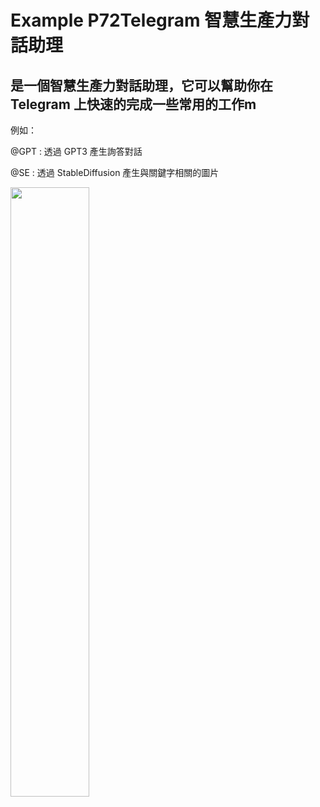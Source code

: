 # Example P72Telegram 智慧生產力對話助理

## 是一個智慧生產力對話助理，它可以幫助你在 Telegram 上快速的完成一些常用的工作m

例如：

@GPT : 透過 GPT3 產生詢答對話

@SE : 透過 StableDiffusion 產生與關鍵字相關的圖片

<img decoding = "async" src = "http://static.runoob.com/images/runoob-logo.png" width = "50%" > 



